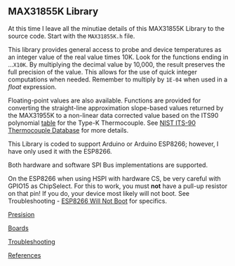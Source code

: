 ## MAX31855K Library

At this time I leave all the minutiae details of this MAX31855K Library to the source code. Start with the `MAX31855K.h` file.

This library provides general access to probe and device temperatures as an integer value of the real value times 10K. Look for the functions ending in ...`X10K`. By multiplying the decimal value by 10,000, the result preserves the full precision of the value. This allows for the use of quick integer computations when needed. Remember to multiply by `1E-04` when used in a _float_ expression.

Floating-point values are also available. Functions are provided for converting the straight-line approximation slope-based values returned by the MAX31955K to a non-linear data corrected value based on the ITS90 polynomial [table](https://srdata.nist.gov/its90/download/allcoeff.tab) for the Type-K Thermocouple. See [NIST ITS-90 Thermocouple Database](https://srdata.nist.gov/its90/main/its90_main_page.html) for more details.

This Library is coded to support Arduino or Arduino ESP8266; however, I have only used it with the ESP8266.

Both hardware and software SPI Bus implementations are supported. 

On the ESP8266 when using HSPI with hardware CS, be very careful with GPIO15 as ChipSelect. For this to work, you must **not** have a pull-up resistor on that pin! If you do, your device most likely will not boot. See Troubleshooting - [ESP8266 Will Not Boot](https://github.com/mhightower83/MAX31855K/wiki/Troubleshooting#esp8266-will-not-boot) for specifics.

[Presision](https://github.com/mhightower83/MAX31855K/wiki/Precision)

[Boards](https://github.com/mhightower83/MAX31855K/wiki/Boards)

[Troubleshooting](https://github.com/mhightower83/MAX31855K/wiki/Troubleshooting)

[References](https://github.com/mhightower83/MAX31855K/wiki/References)
